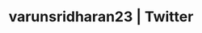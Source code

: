 ---
title: varunsridharan23 | Twitter
permalink: /twitter/personal/
redirect_to: https://twitter.com/varunsridharan23
---